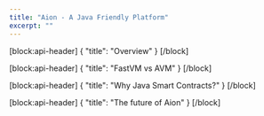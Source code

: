 ```yaml
---
title: "Aion - A Java Friendly Platform"
excerpt: ""
---
```

[block:api-header]
{
  "title": "Overview"
}
[/block]

[block:api-header]
{
  "title": "FastVM vs AVM"
}
[/block]

[block:api-header]
{
  "title": "Why Java Smart Contracts?"
}
[/block]

[block:api-header]
{
  "title": "The future of Aion"
}
[/block]
